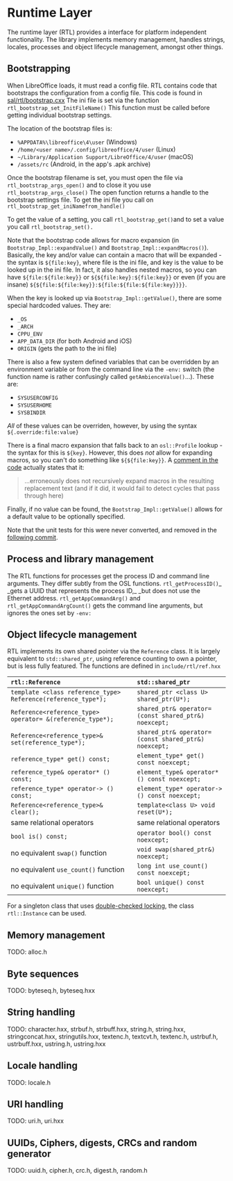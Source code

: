 # Runtime Layer

The runtime layer \(RTL\) provides a interface for platform independent functionality. The library implements memory management, handles strings, locales, processes and object lifecycle management, amongst other things.

## Bootstrapping

When LibreOffice loads, it must read a config file. RTL contains code that bootstraps the configuration from a config file. This code is found in [sal/rtl/bootstrap.cxx](https://opengrok.libreoffice.org/xref/core/sal/rtl/bootstrap.cxx) The ini file is set via the function `rtl_bootstrap_set_InitFileName()` This function must be called before getting individual bootstrap settings.

The location of the bootstrap files is:

* `%APPDATA%\libreoffice\4\user` \(Windows\)
* `/home/<user name>/.config/libreoffice/4/user` \(Linux\)
* `~/Library/Application Support/LibreOffice/4/user` \(macOS\)
* `/assets/rc` \(Android, in the app's .apk archive\)

Once the bootstrap filename is set, you must open the file via `rtl_bootstrap_args_open()` and to close it you use `rtl_bootstrap_args_close()`  The open function returns a handle to the bootstrap settings file. To get the ini file you call on `rtl_bootstrap_get_iniNamefrom_handle()`

To get the value of a setting, you call `rtl_bootstrap_get()`and to set a value you call `rtl_bootstrap_set().`

Note that the bootstrap code allows for macro expansion \(in `Bootstrap_Impl::expandValue()` and `Bootstrap_Impl::expandMacros()`\). Basically, the key and/or value can contain a macro that will be expanded - the syntax is `${file:key}`, where file is the ini file, and key is the value to be looked up in the ini file. In fact, it also handles nested macros, so you can have `${file:${file:key}}` or `${${file:key}:${file:key}}` or even \(if you are insane\) `${${file:${file:key}}:${file:${file:${file:key}}}}`.

When the key is looked up via `Bootstrap_Impl::getValue()`, there are some special hardcoded values. They are:

* `_OS`
* `_ARCH`
* `CPPU_ENV`
* `APP_DATA_DIR` \(for both Android and iOS\)
* `ORIGIN` \(gets the path to the ini file\)

There is also a few system defined variables that can be overridden by an environment variable or from the command line via the `-env:` switch \(the function name is rather confusingly called `getAmbienceValue()`...\). These are:

* `SYSUSERCONFIG`
* `SYSUSERHOME`
* `SYSBINDIR`

_All_ of these values can be overriden, however, by using the syntax `${.override:file:value}`

There is a final macro expansion that falls back to an `osl::Profile` lookup - the syntax for this is `${key}`. However, this does _not_ allow for expanding macros, so you can't do something like `${${file:key}}`. A [comment in the code](https://opengrok.libreoffice.org/xref/core/sal/rtl/bootstrap.cxx#991-994) actually states that it:

> ...erroneously does not recursively expand macros in the resulting replacement text \(and if it did, it would fail to detect cycles that pass through here\)

Finally, if no value can be found, the `Bootstrap_Impl::getValue()` allows for a default value to be optionally specified.

Note that the unit tests for this were never converted, and removed in the [following commit](https://cgit.freedesktop.org/libreoffice/core/commit/?id=18cc5cb2fdb8bca18a6c55d0a165b749f6730420).

## Process and library management

The RTL functions for processes get the process ID and command line arguments. They differ subtly from the OSL functions. `rtl_getProcessID()`_ \_gets a UUID that represents the process ID,_ \_but does not use the Ethernet address. `rtl_getAppCommandArg()` and `rtl_getAppCommandArgCount()` gets the command line arguments, but ignores the ones set by `-env:`

## Object lifecycle management

RTL implements its own shared pointer via the `Reference` class. It is largely equivalent to `std::shared_ptr`, using reference counting to own a pointer, but is less fully featured. The functions are defined in `include/rtl/ref.hxx`

| `rtl::Reference` | `std::shared_ptr` |
| :--- | :--- |
| `template <class reference_type> Reference(reference_type*);` | `shared_ptr <class U> shared_ptr(U*);` |
| `Reference<reference_type> operator= &(reference_type*);` | `shared_ptr& operator= (const shared_ptr&) noexcept;` |
| `Reference<reference_type>& set(reference_type*);` | `shared_ptr& operator= (const shared_ptr&) noexcept;` |
| `reference_type* get() const;` | `element_type* get() const noexcept;` |
| `reference_type& operator* () const;` | `element_type& operator* () const noexcept;` |
| `reference_type* operator-> () const;` | `element_type* operator-> () const noexcept;` |
| `Reference<reference_type>& clear();` | `template<class U> void reset(U*);` |
| same relational operators | same relational operators |
| `bool is() const;` | `operator bool() const noexcept;` |
| no equivalent `swap()` function | `void swap(shared_ptr&) noexcept;` |
| no equivalent `use_count()` function | `long int use_count() const noexcept;` |
| no equivalent `unique()` function | `bool unique() const noexcept;` |

For a singleton class that uses [double-checked locking](http://www.cs.umd.edu/~pugh/java/memoryModel/DoubleCheckedLocking.html), the class `rtl::Instance` can be used.

## Memory management

TODO: alloc.h

## Byte sequences

TODO: byteseq.h, byteseq.hxx

## String handling

TODO: character.hxx, strbuf.h, strbuff.hxx, string.h, string.hxx, stringconcat.hxx, stringutils.hxx, textenc.h, textcvt.h, textenc.h, ustrbuf.h, ustrbuff.hxx, ustring.h, ustring.hxx

## Locale handling

TODO: locale.h

## URI handling

TODO: uri.h, uri.hxx

## UUIDs, Ciphers, digests, CRCs and random generator

TODO: uuid.h, cipher.h, crc.h, digest.h, random.h

